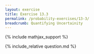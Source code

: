 ```yaml
---
layout: exercise
title: Exercise 13.3
permalink: /probability-exercises/13-3/
breadcrumb: Quantifying Uncertainity
---
```


{% include mathjax_support %}

<div><i class="arrow-up" data-chapter="probability-exercises" data-exercise="ex_3" data-rating="0"></i></div>
{% include_relative question.md %}

